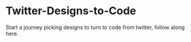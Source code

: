 # Twitter-Designs-to-Code
Start a journey picking designs to turn to code from twitter, follow along here. 
